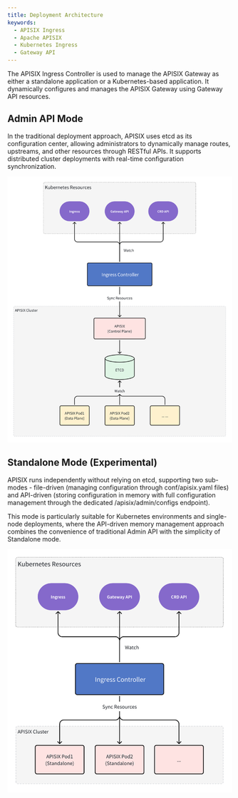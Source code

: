 ```yaml
---
title: Deployment Architecture
keywords:
  - APISIX Ingress
  - Apache APISIX
  - Kubernetes Ingress
  - Gateway API
---
```

<!--
#
# Licensed to the Apache Software Foundation (ASF) under one or more
# contributor license agreements.  See the NOTICE file distributed with
# this work for additional information regarding copyright ownership.
# The ASF licenses this file to You under the Apache License, Version 2.0
# (the "License"); you may not use this file except in compliance with
# the License.  You may obtain a copy of the License at
#
#     http://www.apache.org/licenses/LICENSE-2.0
#
# Unless required by applicable law or agreed to in writing, software
# distributed under the License is distributed on an "AS IS" BASIS,
# WITHOUT WARRANTIES OR CONDITIONS OF ANY KIND, either express or implied.
# See the License for the specific language governing permissions and
# limitations under the License.
#
-->

The APISIX Ingress Controller is used to manage the APISIX Gateway as either a standalone application or a Kubernetes-based application. It dynamically configures and manages the APISIX Gateway using Gateway API resources.

## Admin API Mode

In the traditional deployment approach, APISIX uses etcd as its configuration center, allowing administrators to dynamically manage routes, upstreams, and other resources through RESTful APIs. It supports distributed cluster deployments with real-time configuration synchronization.

![Admin API Architecture](../../../assets/images/ingress-admin-api-architecture.png)

## Standalone Mode (Experimental)

APISIX runs independently without relying on etcd, supporting two sub-modes - file-driven (managing configuration through conf/apisix.yaml files) and API-driven (storing configuration in memory with full configuration management through the dedicated /apisix/admin/configs endpoint).

This mode is particularly suitable for Kubernetes environments and single-node deployments, where the API-driven memory management approach combines the convenience of traditional Admin API with the simplicity of Standalone mode.

![Standalone Architecture](../../../assets/images/ingress-standalone-architecture.png)
